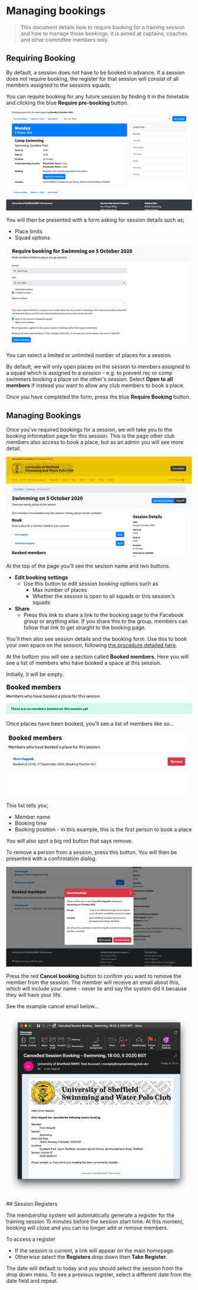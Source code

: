 # Managing bookings

> This document details how to require booking for a training session and how to manage those bookings. It is aimed at captains, coaches and other committee members only.

## Requiring Booking

By default, a session does not have to be booked in advance. If a session does not require booking, the register for that session will consist of all members assigned to the sessions squads.

You can require booking for any future session by finding it in the timetable and clicking the blue **Require pre-booking** button.

![Timetable showing blue Require pre-booking button](RequirePreBookButton.png)

You will then be presented with a form asking for session details such as;

* Place limits
* Squad options

![Require booking options form](BookingOptions.png)

You can select a limited or unlimited number of places for a session.

By default, we will only open places on the session to members assigned to a squad which is assigned to a session - e.g. to prevent rec or comp swimmers booking a place on the other's session. Select **Open to all members** if instead you want to allow any club members to book a place.

Once you have completed the form, press the blue **Require Booking** button.

## Managing Bookings

Once you've required bookings for a session, we will take you to the booking information page for this session. This is the page other club members also access to book a place, but as an admin you will see more detail.

![The booking page for admins](AdminBookingPage.png)

At the top of the page you'll see the sesison name and two buttons.

* **Edit booking settings**
    * Use this button to edit session booking options such as
        * Max number of places
        * Whether the session is open to all squads or this session's squads
* **Share**
    * Press this link to share a link to the booking page to the Facebook group or anything else. If you share this to the group, members can follow that link to get straight to the booking page.

You'll then also see session details and the booking form. Use this to book your own space on the session, following [the procedure detailed here](booking-a-place.md).

At the bottom you will see a section called **Booked members**. Here you will see a list of members who have booked a space at this session.

Initially, it will be empty.

![Empty booked members list](EmptyBookedMembers.png)

Once places have been booked, you'll see a list of members like so...

![Booked members list](BookedMembers.png)

This list tells you;

* Member name
* Booking time
* Booking position - in this example, this is the first person to book a place

You will also spot a big red button that says remove.

To remove a person from a session, press this button. You will then be presented with a confirmation dialog.

![The cancellation dialog](CancelDialog.png)

Press the red **Cancel booking** button to confirm you want to remove the member from the session. The member will receive an email about this, which will include your name - never lie and say the system did it because they will have your life.

See the example cancel email below...

![The cancellation confirmation email](CancelEmail.png)

## Session Registers

The membership system will automatically generate a register for the training session 15 minutes before the session start time. At this moment, booking will close and you can no longer add or remove members.

To access a register

* If the session is current, a link will appear on the main homepage.
* Otherwise select the **Registers** drop down then **Take Register**.

The date will default to today and you should select the session from the drop down menu. To see a previous register, select a different date from the date field and repeat.